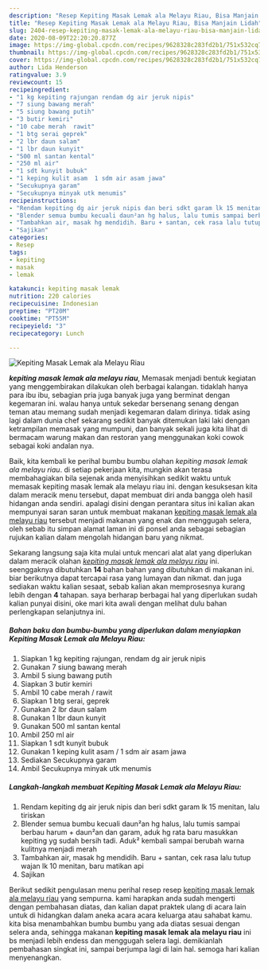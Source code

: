 ```yaml
---
description: "Resep Kepiting Masak Lemak ala Melayu Riau, Bisa Manjain Lidah"
title: "Resep Kepiting Masak Lemak ala Melayu Riau, Bisa Manjain Lidah"
slug: 2404-resep-kepiting-masak-lemak-ala-melayu-riau-bisa-manjain-lidah
date: 2020-08-09T22:20:20.877Z
image: https://img-global.cpcdn.com/recipes/9628328c283fd2b1/751x532cq70/kepiting-masak-lemak-ala-melayu-riau-foto-resep-utama.jpg
thumbnail: https://img-global.cpcdn.com/recipes/9628328c283fd2b1/751x532cq70/kepiting-masak-lemak-ala-melayu-riau-foto-resep-utama.jpg
cover: https://img-global.cpcdn.com/recipes/9628328c283fd2b1/751x532cq70/kepiting-masak-lemak-ala-melayu-riau-foto-resep-utama.jpg
author: Lida Henderson
ratingvalue: 3.9
reviewcount: 15
recipeingredient:
- "1 kg kepiting rajungan rendam dg air jeruk nipis"
- "7 siung bawang merah"
- "5 siung bawang putih"
- "3 butir kemiri"
- "10 cabe merah  rawit"
- "1 btg serai geprek"
- "2 lbr daun salam"
- "1 lbr daun kunyit"
- "500 ml santan kental"
- "250 ml air"
- "1 sdt kunyit bubuk"
- "1 keping kulit asam  1 sdm air asam jawa"
- "Secukupnya garam"
- "Secukupnya minyak utk menumis"
recipeinstructions:
- "Rendam kepiting dg air jeruk nipis dan beri sdkt garam lk 15 menitan, lalu tiriskan"
- "Blender semua bumbu kecuali daun²an hg halus, lalu tumis sampai berbau harum + daun²an dan garam, aduk hg rata baru masukkan kepiting yg sudah bersih tadi. Aduk² kembali sampai berubah warna kulitnya menjadi merah"
- "Tambahkan air, masak hg mendidih. Baru + santan, cek rasa lalu tutup wajan lk 10 menitan, baru matikan api"
- "Sajikan"
categories:
- Resep
tags:
- kepiting
- masak
- lemak

katakunci: kepiting masak lemak 
nutrition: 220 calories
recipecuisine: Indonesian
preptime: "PT20M"
cooktime: "PT55M"
recipeyield: "3"
recipecategory: Lunch

---
```



![Kepiting Masak Lemak ala Melayu Riau](https://img-global.cpcdn.com/recipes/9628328c283fd2b1/751x532cq70/kepiting-masak-lemak-ala-melayu-riau-foto-resep-utama.jpg)

<b><i>kepiting masak lemak ala melayu riau</i></b>, Memasak menjadi bentuk kegiatan yang menggembirakan dilakukan oleh berbagai kalangan. tidaklah hanya para ibu ibu, sebagian pria juga banyak juga yang berminat dengan kegemaran ini. walau hanya untuk sekedar bersenang senang dengan teman atau memang sudah menjadi kegemaran dalam dirinya. tidak asing lagi dalam dunia chef sekarang sedikit banyak ditemukan laki laki dengan ketrampilan memasak yang mumpuni, dan banyak sekali juga kita lihat di bermacam warung makan dan restoran yang menggunakan koki cowok sebagai koki andalan nya.

Baik, kita kembali ke perihal bumbu bumbu olahan <i>kepiting masak lemak ala melayu riau</i>. di setiap pekerjaan kita, mungkin akan terasa membahagiakan bila sejenak anda menyisihkan sedikit waktu untuk memasak kepiting masak lemak ala melayu riau ini. dengan kesuksesan kita dalam meracik menu tersebut, dapat membuat diri anda bangga oleh hasil hidangan anda sendiri. apalagi disini dengan perantara situs ini kalian akan mempunyai saran saran untuk membuat makanan <u>kepiting masak lemak ala melayu riau</u> tersebut menjadi makanan yang enak dan menggugah selera, oleh sebab itu simpan alamat laman ini di ponsel anda sebagai sebagian rujukan kalian dalam mengolah hidangan baru yang nikmat.




Sekarang langsung saja kita mulai untuk mencari alat alat yang diperlukan dalam meracik olahan <u><i>kepiting masak lemak ala melayu riau</i></u> ini. seenggaknya dibutuhkan <b>14</b> bahan bahan yang dibutuhkan di makanan ini. biar berikutnya dapat tercapai rasa yang lumayan dan nikmat. dan juga sediakan waktu kalian sesaat, sebab kalian akan memprosesnya kurang lebih dengan <b>4</b> tahapan. saya berharap berbagai hal yang diperlukan sudah kalian punyai disini, oke mari kita awali dengan melihat dulu bahan perlengkapan selanjutnya ini.

<!--inarticleads1-->

##### Bahan baku dan bumbu-bumbu yang diperlukan dalam menyiapkan Kepiting Masak Lemak ala Melayu Riau:

1. Siapkan 1 kg kepiting rajungan, rendam dg air jeruk nipis
1. Gunakan 7 siung bawang merah
1. Ambil 5 siung bawang putih
1. Siapkan 3 butir kemiri
1. Ambil 10 cabe merah / rawit
1. Siapkan 1 btg serai, geprek
1. Gunakan 2 lbr daun salam
1. Gunakan 1 lbr daun kunyit
1. Gunakan 500 ml santan kental
1. Ambil 250 ml air
1. Siapkan 1 sdt kunyit bubuk
1. Gunakan 1 keping kulit asam / 1 sdm air asam jawa
1. Sediakan Secukupnya garam
1. Ambil Secukupnya minyak utk menumis




<!--inarticleads2-->

##### Langkah-langkah membuat Kepiting Masak Lemak ala Melayu Riau:

1. Rendam kepiting dg air jeruk nipis dan beri sdkt garam lk 15 menitan, lalu tiriskan
1. Blender semua bumbu kecuali daun²an hg halus, lalu tumis sampai berbau harum + daun²an dan garam, aduk hg rata baru masukkan kepiting yg sudah bersih tadi. Aduk² kembali sampai berubah warna kulitnya menjadi merah
1. Tambahkan air, masak hg mendidih. Baru + santan, cek rasa lalu tutup wajan lk 10 menitan, baru matikan api
1. Sajikan




Berikut sedikit pengulasan menu perihal resep resep <u>kepiting masak lemak ala melayu riau</u> yang sempurna. kami harapkan anda sudah mengerti dengan pembahasan diatas, dan kalian dapat praktek ulang di acara lain untuk di hidangkan dalam aneka acara acara keluarga atau sahabat kamu. kita bisa menambahkan bumbu bumbu yang ada diatas sesuai dengan selera anda, sehingga makanan <b>kepiting masak lemak ala melayu riau</b> ini bs menjadi lebih endess dan menggugah selera lagi. demikianlah pembahasan singkat ini, sampai berjumpa lagi di lain hal. semoga hari kalian menyenangkan.

